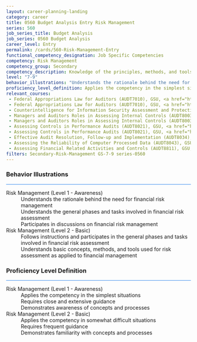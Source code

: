 ```yaml
---
layout: career-planning-landing
category: career
title: 0560 Budget Analysis Entry Risk Management
series: 560
job_series_title: Budget Analysis
job_series: 0560 Budget Analysis
career_level: Entry
permalink: /cards/560-Risk-Management-Entry
functional_competency_designation: Job Specific Competencies
competency: Risk Management
competency_group: Secondary
competency_description: Knowledge of the principles, methods, and tools used for risk assessment and mitigation, including identification of opportunities and assessment of failures and their consequences.
level: "7-9"
behavior_illustrations: "Understands the rationale behind the need for financial risk management ? Understands the general phases and tasks involved in financial risk assessment ? Participates in discussions on financial risk management ? Follows instructions and participates in the general phases and tasks involved in financial risk assessment ? Understands basic concepts, methods, and tools used for risk assessment as applied to financial management"
proficiency_level_definition: Applies the competency in the simplest situations ? Requires close and extensive guidance ? Demonstrates awareness of concepts and processes ? Applies the competency in somewhat difficult situations ? Requires frequent guidance ? Demonstrates familiarity with concepts and processes 
relevant_courses: 
 - Federal Appropriations Law for Auditors (AUDT7010), GSU, <a href="https://www.LearnAtGSUSA.com/AUDT7013">https://www.LearnAtGSUSA.com/AUDT7013</a>
 - Federal Appropriations Law for Auditors (AUDT7010), GSU, <a href="https://www.LearnAtGSUSA.com/AUDT7017">https://www.LearnAtGSUSA.com/AUDT7017</a>
 - Counterintelligence for Information Security Assessment and Protection (AUDT7200), GSU, <a href="https://www.LearnAtGSUSA.com/AUDT7410">https://www.LearnAtGSUSA.com/AUDT7410</a>
 - Managers and Auditors Roles in Assessing Internal Controls (AUDT8003), GSU, <a href="https://www.LearnAtGSUSA.com/AUDT8006">https://www.LearnAtGSUSA.com/AUDT8006</a>
 - Managers and Auditors Roles in Assessing Internal Controls (AUDT8003), GSU, <a href="https://www.LearnAtGSUSA.com/AUDT8010">https://www.LearnAtGSUSA.com/AUDT8010</a>
 - Assessing Controls in Performance Audits (AUDT8021), GSU, <a href="https://www.LearnAtGSUSA.com/AUDT8024">https://www.LearnAtGSUSA.com/AUDT8024</a>
 - Assessing Controls in Performance Audits (AUDT8021), GSU, <a href="https://www.LearnAtGSUSA.com/AUDT8028">https://www.LearnAtGSUSA.com/AUDT8028</a>
 - Effective Audit Resolution, Follow-up and Implementation (AUDT8034), GSU, <a href="https://www.LearnAtGSUSA.com/AUDT8037">https://www.LearnAtGSUSA.com/AUDT8037</a>
 - Assessing the Reliability of Computer Processed Data (AUDT8043), GSU, <a href="https://www.LearnAtGSUSA.com/AUDT8046">https://www.LearnAtGSUSA.com/AUDT8046</a>
 - Assessing Financial Related Activities and Controls (AUDT8811), GSU, <a href="https://www.LearnAtGSUSA.com/AUDT8814">https://www.LearnAtGSUSA.com/AUDT8814</a>
filters: Secondary-Risk-Management GS-7-9 series-0560
---
```


<div class="desktop:grid-col-6 margin-y-3">
  <div class="border-top-2 bg-white padding-3 shadow-5 height-full members-hover border-1px button-border border-top-blue radius-lg card-text-color">
    <h3>Behavior Illustrations</h3>
    <hr style="background-color: #2680EB !important;"/>
    <dl class="text-base card-content-color"><dt>Risk Management (Level 1 - Awareness)</dt><dd>Understands the rationale behind the need for financial risk management </dd><dd> Understands the general phases and tasks involved in financial risk assessment </dd><dd> Participates in discussions on financial risk management</dd><dt>Risk Management (Level 2 - Basic)</dt><dd>Follows instructions and participates in the general phases and tasks involved in financial risk assessment </dd><dd> Understands basic concepts, methods, and tools used for risk assessment as applied to financial management</dd></dl>
  </div>
</div>
<div class="desktop:grid-col-6 margin-y-3">
  <div class="border-top-2 bg-white padding-3 shadow-5 height-full members-hover border-1px button-border border-top-blue radius-lg card-text-color">
    <h3>Proficiency Level Definition</h3>
     <hr style="background-color: #2680EB !important;"/>
    <dl class="text-base card-content-color"><dt>Risk Management (Level 1 - Awareness)</dt><dd>Applies the competency in the simplest situations </dd><dd> Requires close and extensive guidance </dd><dd> Demonstrates awareness of concepts and processes</dd><dt>Risk Management (Level 2 - Basic)</dt><dd>Applies the competency in somewhat difficult situations </dd><dd> Requires frequent guidance </dd><dd> Demonstrates familiarity with concepts and processes </dd></dl>
  </div>
</div>